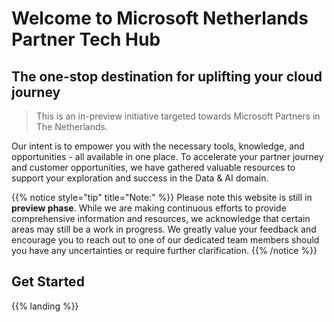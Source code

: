 <!-- ---
title: Microsoft Netherlands Partner Tech Hub
weight: 1
chapter: false
date: 2023-03-09
draft: false
alwaysopen: false
--- -->


<!-- {{% notice style="warning" title="Make this your own" icon="bomb" %}}
In the belux site, we chose to set up this site in this way. Your needs might be different and because of that I really encourage you to modify/update the site to suit it to your needs (incl layout)

Have Fun!
{{% /notice %}} -->

# Welcome to Microsoft Netherlands Partner Tech Hub

## The one-stop destination for uplifting your cloud journey

> This is an in-preview initiative targeted towards Microsoft Partners in The Netherlands.

Our intent is to empower you with the necessary tools, knowledge, and opportunities - all available in one place.
To accelerate your partner journey and customer opportunities, we have gathered valuable resources to support your exploration and success in the Data & AI domain.

{{% notice style="tip" title="Note:" %}}
Please note this website is still in **preview phase**. While we are making continuous efforts to provide comprehensive information and resources, we acknowledge that certain areas may still be a work in progress.
We greatly value your feedback and encourage you to reach out to one of our dedicated team members should you have any uncertainties or require further clarification.
{{% /notice %}}

## Get Started

 {{% landing %}}


